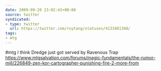 ```yaml
---
date: 2009-09-20 23:02:43+00:00
source: twitter
syndicated:
- type: twitter
  url: https://twitter.com/roytang/statuses/4133481348/
tags:
- mtg
---
```


#mtg I think Dredge just got served by Ravenous Trap https://www.mtgsalvation.com/forums/magic-fundamentals/the-rumor-mill/226849-zen-kor-cartographer-punishing-fire-2-more-from